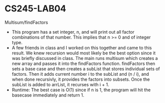 # CS245-LAB04
Multisum/findFactors
- This program has a set integer, n, and will print out all factor combinations of that number. This implies that n >= 0 and of integer type.
- A few friends in class and I worked on this together and came to this result. We knew recursion would most likely be the best option since it was briefly discussed in class. The main runs multisum which creates a new array and passes it into the findFactors function. findFactors then sets a base case and then creates a subList that stores individual sets of factors. Then it adds current number i to the subList and (n / i), and when done recursivly, it provides the factors into subsets. Once the subList is added to arrList, it recurses with i + 1.
- Runtime: The best case is O(1) since if n is 1, the program will hit the basecase immediately and return 1.
